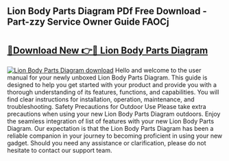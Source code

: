 ## Lion Body Parts Diagram PDf Free Download - Part-zzy Service Owner Guide FAOCj

# <h2><a href="http://dfngw9n.blite.top/?on=Lion+Body+Parts+Diagram">🔗Download New 👉🔴 Lion Body Parts Diagram</a></h2>

[![Lion Body Parts Diagram download](https://i.imgur.com/lujVjoI.png)](http://dfngw9n.blite.top/?on=Lion+Body+Parts+Diagram)
Hello and welcome to the user manual for your newly unboxed Lion Body Parts Diagram. This guide is designed to help you get started with your product and provide you with a thorough understanding of its features, functions, and capabilities. You will find clear instructions for installation, operation, maintenance, and troubleshooting. Safety Precautions for Outdoor Use Please take extra precautions when using your new Lion Body Parts Diagram outdoors. Enjoy the seamless integration of list of features with your new Lion Body Parts Diagram. Our expectation is that the Lion Body Parts Diagram has been a reliable companion in your journey to becoming proficient in using your new gadget. Should you need any assistance or clarification, please do not hesitate to contact our support team.

